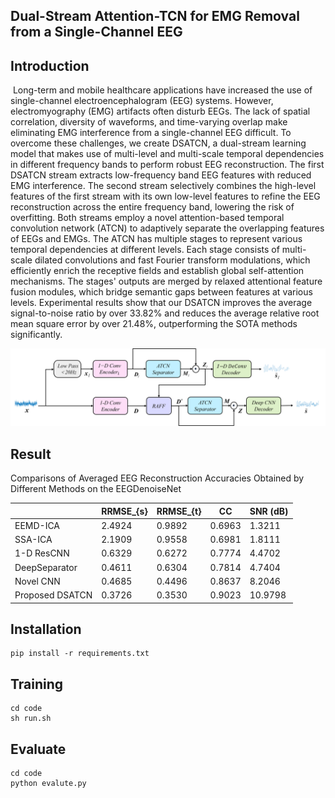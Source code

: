## Dual-Stream Attention-TCN for EMG Removal from a Single-Channel EEG

## Introduction

​	Long-term and mobile healthcare applications have increased the use of single-channel electroencephalogram (EEG) systems. However, electromyography (EMG) artifacts often disturb EEGs. The lack of spatial correlation, diversity of waveforms, and time-varying overlap make eliminating EMG interference from a single-channel EEG difficult. To overcome these challenges, we create DSATCN, a dual-stream learning model that makes use of multi-level and multi-scale temporal dependencies in different frequency bands to perform robust EEG reconstruction. The first DSATCN stream extracts low-frequency band EEG features with reduced EMG interference. The second stream selectively combines the high-level features of the first stream with its own low-level features to refine the EEG reconstruction across the entire frequency band, lowering the risk of overfitting. Both streams employ a novel attention-based temporal convolution network (ATCN) to adaptively separate the overlapping features of EEGs and EMGs. The ATCN has multiple stages to represent various temporal dependencies at different levels. Each stage consists of multi-scale dilated convolutions and fast Fourier transform modulations, which efficiently enrich the receptive fields and establish global self-attention mechanisms. The stages' outputs are merged by relaxed attentional feature fusion modules, which bridge semantic gaps between features at various levels. Experimental results show that our DSATCN improves the average signal-to-noise ratio by over 33.82% and reduces the average relative root mean square error by over 21.48%, outperforming the SOTA methods significantly.

![dsatcn](https://github.com/BaenRH/DSATCN/blob/main/photo/dsatcn.png)

## Result

Comparisons of Averaged EEG Reconstruction Accuracies Obtained by Different Methods on the EEGDenoiseNet

|                 | RRMSE_{s} | RRMSE_{t} | CC     | SNR (dB) |
| --------------- | --------- | --------- | ------ | -------- |
| EEMD-ICA        | 2.4924    | 0.9892    | 0.6963 | 1.3211   |
| SSA-ICA         | 2.1909    | 0.9558    | 0.6981 | 1.8111   |
| 1-D ResCNN      | 0.6329    | 0.6272    | 0.7774 | 4.4702   |
| DeepSeparator   | 0.4611    | 0.6304    | 0.7814 | 4.7404   |
| Novel CNN       | 0.4685    | 0.4496    | 0.8637 | 8.2046   |
| Proposed DSATCN | 0.3726    | 0.3530    | 0.9023 | 10.9798  |



## Installation

```shell
pip install -r requirements.txt
```

## Training

```shell
cd code
sh run.sh	
```

## Evaluate

```shell
cd code
python evalute.py	
```

